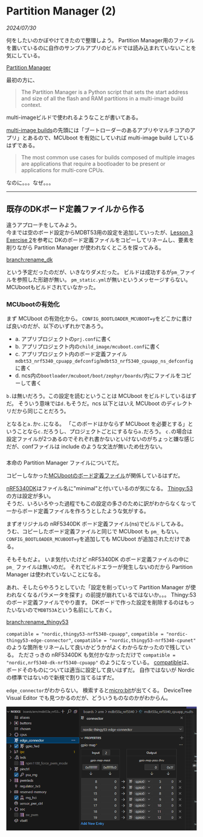 # Partition Manager (2)

<i>2024/07/30</i>

何をしたいのかぼやけてきたので整理しよう。
Partition Manager用のファイルを置いているのに自作のサンプルアプリのビルドでは読み込まれていないことを気にしている。

[Partition Manager](https://docs.nordicsemi.com/bundle/ncs-2.6.1/page/nrf/scripts/partition_manager/partition_manager.html#build_system)

最初の方に、

> The Partition Manager is a Python script that sets the start address and size of all the flash and RAM partitions in a multi-image build context.

multi-imageビルドで使われるようなことが書いてある。

[multi-image builds](https://docs.nordicsemi.com/bundle/ncs-2.6.1/page/nrf/config_and_build/multi_image.html)の先頭には「ブートローダーのあるアプリやマルチコアのアプリ」とあるので、MCUboot を有効にしていれば multi-image build しているはずである。

> The most common use cases for builds composed of multiple images are applications that require a bootloader to be present or applications for multi-core CPUs.

なのに。。。なぜ。。。

----

## 既存のDKボード定義ファイルから作る

違うアプローチをしてみよう。  
今までは空のボード設定からMDBT53用の設定を追加していったが、[Lesson 3 Exercise 2](https://academy.nordicsemi.com/courses/nrf-connect-sdk-intermediate/lessons/lesson-3-adding-custom-board-support/topic/exercise-2-5/)を参考に DKのボード定義ファイルをコピーしてリネームし、要素を削りながら Partition Manager が使われなくところを探ってみる。

[branch:rename_dk](https://github.com/hirokuma/ncs-blinky-sample/tree/d618557b0bca6b6f5f5e7856e30e013060f35ffd/boards/arm/mdbt53_nrf5340)

という予定だったのだが、いきなりダメだった。
ビルドは成功するが`pm_`ファイルを参照した形跡が無い。
`pm_static.yml`が無いというメッセージすらない。
MCUbootもビルドされていなかった。

### MCUbootの有効化

まず MCUboot の有効化から。
`CONFIG_BOOTLOADER_MCUBOOT=y`をどこかに書けば良いのだが、以下のいずれかであろう。

* a. アプリプロジェクトの`prj.conf`に書く
* b. アプリプロジェクト内の`child_image/mcuboot.conf`に書く
* c. アプリプロジェクト内のボード定義ファイル`mdbt53_nrf5340_cpuapp_defconfig`/`mdbt53_nrf5340_cpuapp_ns_defconfig`に書く
* d. ncs内の`bootloader/mcuboot/boot/zephyr/boards/`内にファイルをコピーして書く

`b.`は無いだろう。この設定を読むということは MCUboot をビルドしているはずだ。
そういう意味では`d.`もそうだ。ncs 以下とはいえ MCUboot のディレクトリだから同じことだろう。

となると`a.`か`c.`になる。
「このボードはかならず MCUboot を必要とする」ということなら`c.`だろうし、プロジェクトごとにするなら`a.`だろう。
`c.`の場合は設定ファイルが2つあるのでそれぞれ書かないといけないのがちょっと嫌な感じだが、confファイルは include のような文法が無いため仕方ない。

### 

本命の Partition Manager ファイルについてだ。

コピーしなかった[MCUbootのボード定義ファイル](https://github.com/nrfconnect/sdk-mcuboot/tree/v2.0.99-ncs1-1/boot/zephyr/boards)が関係しているはずだ。

[nRF5340DK](https://github.com/nrfconnect/sdk-mcuboot/blob/v2.0.99-ncs1-1/boot/zephyr/boards/nrf5340dk_nrf5340_cpuapp_minimal.conf)はファイル名に"minimal"と付いているのが気になる。
[Thingy:53](https://github.com/nrfconnect/sdk-mcuboot/blob/v2.0.99-ncs1-1/boot/zephyr/boards/thingy53_nrf5340_cpuapp.conf)の方は設定が多い。  
そうだ、いろいろやった過程でもこの設定の多さのために訳がわからなくなって一からボード定義ファイルを作ろうとしたような気がする。

まずオリジナルの nRF5340DK ボード定義ファイル(ns)でビルドしてみる。  
うむ、コピーしたボード定義ファイルと同じで MCUboot も `pm_` もない。
`CONFIG_BOOTLOADER_MCUBOOT=y`を追加しても MCUboot が追加されただけである。

そもそもだよ。
いま気付いたけど nRF5340DK のボード定義ファイルの中に `pm_` ファイルは無いのだ。
それでビルドエラーが発生しないのだから Partition Manager は使われていないことになる。

あれ、そしたらやろうとしていた「設定を削っていって Partition Manager が使われなくなるパラメータを探す」の前提が崩れているではないか。。。
Thingy:53のボード定義ファイルでやり直す。
DKボードで作った設定を削除するのはもったいないので`MDBT53A`という名前にしておく。

[branch:rename_thingy53](https://github.com/hirokuma/ncs-blinky-sample/tree/3f28d8a235c5a35936e296b7c737e110a5377e43/boards/arm/mdbt53a_nrf5340)

`compatible = "nordic,thingy53-nrf5340-cpuapp"`, `compatible = "nordic-thingy53-edge-connector"`, `compatible = "nordic,thingy53-nrf5340-cpunet"` のような箇所をリネームして良いかどうかがよくわからなかったので残している。
たださっきの nRF5340DK も気付かなかっただけで `compatible = "nordic,nrf5340-dk-nrf5340-cpuapp"` のようになっている。
[compatible](https://docs.nordicsemi.com/bundle/ncs-2.6.1/page/zephyr/build/dts/bindings-syntax.html#compatible)は、ボードそのものについては適当に設定して良いはずだ。
自作ではないが Nordic の標準ではないので新規で割り当てるはずだ。

`edge_connector`がわからない。
検索すると[micro:bit](https://tech.microbit.org/hardware/edgeconnector/)が出てくる。
DeviceTree Visual Editor でも見つかるのだが、どういうものなのかがわからん。

![image](20240730a-1.png)
